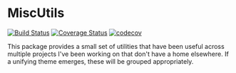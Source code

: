 # MiscUtils

[![Build Status](https://travis-ci.org/AustinPrivett/MiscUtils.jl.svg?branch=master)](https://travis-ci.org/AustinPrivett/MiscUtils.jl)
[![Coverage Status](https://coveralls.io/repos/github/AustinPrivett/MiscUtils.jl/badge.svg?branch=master)](https://coveralls.io/github/AustinPrivett/MiscUtils.jl?branch=master)
[![codecov](https://codecov.io/gh/AustinPrivett/MiscUtils.jl/branch/master/graph/badge.svg)](https://codecov.io/gh/AustinPrivett/MiscUtils.jl)

This package provides a small set of utilities that have been useful across multiple projects I've been working on that don't have a home elsewhere. If a unifying theme emerges, these will be grouped appropriately.
